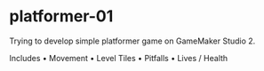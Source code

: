 # platformer-01
Trying to develop simple platformer game on GameMaker Studio 2.

Includes
• Movement
• Level Tiles
• Pitfalls
• Lives / Health

